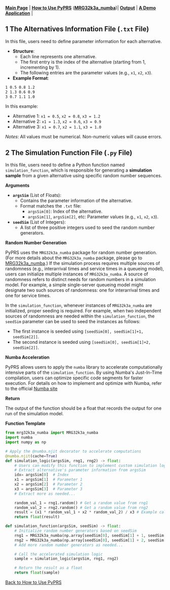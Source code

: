 [**Main Page**](../README.md) | [**How to Use PyPRS**](How%20to%20Use%20PyPRS.md) ([**MRG32k3a_numba**](MRG32k3a_numba.md))| [**Output**](Output.md) | [**A Demo Application**](A%20Demo%20Application.md) |
## 1 The Alternatives Information File (`.txt` File)
In this file, users need to define parameter information for each alternative.
- **Structure**:
  - Each line represents one alternative.
  - The first entry is the index of the alternative (starting from 1, incrementing by 1).
  - The following entries are the parameter values (e.g., `x1`, `x2`, `x3`).
- **Example Format**:
```markdown
1 0.5 0.8 1.2
2 1.3 0.6 0.9
3 0.7 1.1 1.0
```
In this example:
- Alternative 1: `x1 = 0.5`, `x2 = 0.8`, `x3 = 1.2`
- Alternative 2: `x1 = 1.3`, `x2 = 0.6`, `x3 = 0.9`
- Alternative 3: `x1 = 0.7`, `x2 = 1.1`, `x3 = 1.0`

*Notes*: All values must be numerical. Non-numeric values will cause errors.

## 2 The Simulation Function File (`.py` File)
In this file, users need to define a Python function named `simulation_function`, which is responsible for generating a **simulation sample** from a given alternative using specific random number sequences.

**Arguments**
- **`argsSim`** (List of Floats):
  - Contains the parameter information of the alternative.
  - Format matches the `.txt` file:
    - `argsSim[0]`: Index of the alternative.
    - `argsSim[1]`, `argsSim[2]`, etc: Parameter values (e.g., `x1`, `x2`, `x3`).
- **`seedSim`**  (List of Integers):
  - A list of three positive integers used to seed the random number generators.

**Random Number Generation**

PyPRS uses the `MRG32k3a_numba` package for random number generation. (For more details about the `MRG32k3a_numba` package, please go to <a href="./MRG32k3a_numba.md" target="_blank">MRG32k3a_numba</a>.) If the simulation process requires multiple sources of randomness (e.g., interarrival times and service times in a queueing model), users can initialize multiple instances of `MRG32k3a_numba`. A source of randomness refers to distinct needs for random numbers in a simulation model. For example, a simple single-server queueing model might designate two such sources of randomness: one for interarrival times and one for service times.

In the `simulation_function`, whenever instances of `MRG32k3a_numba` are initialized, proper seeding is required. For example, when two independent sources of randomness are needed within the `simulation_function`, the `seedSim` parameter can be used to seed the instances as follows:

 - The first instance is seeded using `[seedSim[0], seedSim[1]+1, seedSim[2]]`.
 - The second instance is seeded using `[seedSim[0], seedSim[1]+2, seedSim[2]]`.

**Numba Acceleration**

PyPRS allows users to apply the `numba` library to accelerate computationally intensive parts of the `simulation_function`. By using Numba's Just-In-Time compilation, users can optimize specific code segments for faster execution. For details on how to implement and optimize with Numba, refer to the official  <a href="https://numba.pydata.org/">Numba site</a>


**Return**

The output of the function should be a float that records the output for one run of the simulation model.

**Function Template**
```python
from mrg32k3a_numba import MRG32k3a_numba
import numba
import numpy as np

# Apply the @numba.njit decorator to accelerate computations
@numba.njit(cache=True)
def simulation_logic(argsSim, rng1, rng2) -> float:
    # Users can modify this function to implement custom simulation logic
    # Extract alternative's parameter information from argsSim
    idx= argsSim[0]  # Index
    x1 = argsSim[1]  # Parameter 1
    x2 = argsSim[2]  # Parameter 2
    x3 = argsSim[3]  # Parameter 3
    # Extract more as needed...

    random_val_1 = rng1.random() # Get a random value from rng1
    random_val_2 = rng2.random() # Get a random value from rng2
    result = (x1 * random_val_1 + x2 * random_val_2) / x3 # Example calculation
    return float(result)

def simulation_function(argsSim, seedSim) -> float:
    # Initialize random number generators based on seedSim
    rng1 = MRG32k3a_numba(np.array[seedSim[0], seedSim[1] + 1, seedSim[2]]) # First random number generator
    rng2 = MRG32k3a_numba(np.array[seedSim[0], seedSim[1] + 2, seedSim[2]]) # Second random number generator
    # Add more random number generators as needed...

    # Call the accelerated simulation logic
    sample = simulation_logic(argsSim, rng1, rng2)

    # Return the result as a float
    return float(sample)
```
<a href="How to Use PyPRS.md#UF">Back to How to Use PyPRS</a>
